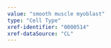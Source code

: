 ```yaml
---
value: "smooth muscle myoblast"
type: "Cell Type"
xref-identifier: "0000514"
xref-dataSource: "CL"
---
```

